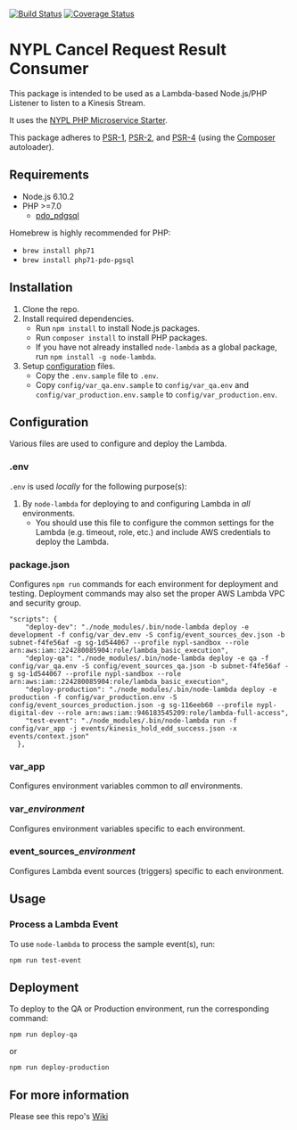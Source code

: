 [![Build Status](https://travis-ci.org/NYPL/cancel-request-result-consumer.svg?branch=master)](https://travis-ci.org/NYPL/cancel-request-result-consumer)
[![Coverage Status](https://coveralls.io/repos/github/NYPL/cancel-request-result-consumer/badge.svg?branch=master)](https://coveralls.io/github/NYPL/cancel-request-result-consumer?branch=master)

# NYPL Cancel Request Result Consumer

This package is intended to be used as a Lambda-based Node.js/PHP Listener to listen to a Kinesis Stream. 

It uses the 
[NYPL PHP Microservice Starter](https://github.com/NYPL/php-microservice-starter).

This package adheres to [PSR-1](http://www.php-fig.org/psr/psr-1/), 
[PSR-2](http://www.php-fig.org/psr/psr-2/), and [PSR-4](http://www.php-fig.org/psr/psr-4/) 
(using the [Composer](https://getcomposer.org/) autoloader).

## Requirements

* Node.js 6.10.2
* PHP >=7.0 
  * [pdo_pdgsql](http://php.net/manual/en/ref.pdo-pgsql.php)

Homebrew is highly recommended for PHP:
  * `brew install php71`
  * `brew install php71-pdo-pgsql`
  

## Installation

1. Clone the repo.
2. Install required dependencies.
   * Run `npm install` to install Node.js packages.
   * Run `composer install` to install PHP packages.
   * If you have not already installed `node-lambda` as a global package, run `npm install -g node-lambda`.
3. Setup [configuration](#configuration) files.
   * Copy the `.env.sample` file to `.env`.
   * Copy `config/var_qa.env.sample` to `config/var_qa.env` and `config/var_production.env.sample` to `config/var_production.env`.

## Configuration

Various files are used to configure and deploy the Lambda.

### .env

`.env` is used *locally* for the following purpose(s):

1. By `node-lambda` for deploying to and configuring Lambda in *all* environments. 
   * You should use this file to configure the common settings for the Lambda 
   (e.g. timeout, role, etc.) and include AWS credentials to deploy the Lambda. 

### package.json

Configures `npm run` commands for each environment for deployment and testing. Deployment commands may also set the proper AWS Lambda VPC and security group.
 
~~~~
"scripts": {
    "deploy-dev": "./node_modules/.bin/node-lambda deploy -e development -f config/var_dev.env -S config/event_sources_dev.json -b subnet-f4fe56af -g sg-1d544067 --profile nypl-sandbox --role arn:aws:iam::224280085904:role/lambda_basic_execution",
    "deploy-qa": "./node_modules/.bin/node-lambda deploy -e qa -f config/var_qa.env -S config/event_sources_qa.json -b subnet-f4fe56af -g sg-1d544067 --profile nypl-sandbox --role arn:aws:iam::224280085904:role/lambda_basic_execution",
    "deploy-production": "./node_modules/.bin/node-lambda deploy -e production -f config/var_production.env -S config/event_sources_production.json -g sg-116eeb60 --profile nypl-digital-dev --role arn:aws:iam::946183545209:role/lambda-full-access",
    "test-event": "./node_modules/.bin/node-lambda run -f config/var_app -j events/kinesis_hold_edd_success.json -x events/context.json"
  },
~~~~

### var_app

Configures environment variables common to *all* environments.

### var_*environment*

Configures environment variables specific to each environment.

### event_sources_*environment*

Configures Lambda event sources (triggers) specific to each environment.

## Usage

### Process a Lambda Event

To use `node-lambda` to process the sample event(s), run:

~~~~
npm run test-event
~~~~

## Deployment

To deploy to the QA or Production environment, run the corresponding command:

~~~~
npm run deploy-qa
~~~~

or

~~~~
npm run deploy-production
~~~~

## For more information
Please see this repo's [Wiki](https://github.com/NYPL/cancel-request-result-consumer/wiki)
